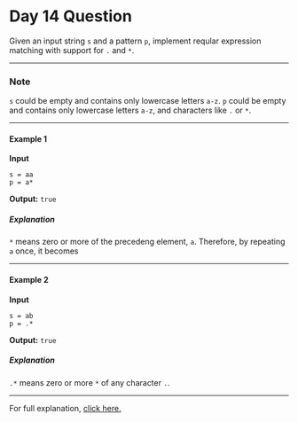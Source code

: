 # Day 14 Question

Given an input string `s` and a pattern `p`, implement reqular expression matching with support for `.` and `*`.

---

### Note

`s` could be empty and contains only lowercase letters `a-z`.
`p` could be empty and contains only lowercase letters `a-z`, and characters like `.` or `*`.

---

#### Example 1

**Input**
```
s = aa
p = a*
```

**Output:** `true`

##### Explanation
`*` means zero or more of the precedeng element, `a`. Therefore, by repeating `a` once, it becomes

---

#### Example 2

**Input**
```
s = ab
p = .*
```

**Output:** `true`

##### Explanation
`.*` means zero or more `*` of any character `.`.

---

For full explanation, [click here.](https://www.prodevelopertutorial.com/given-an-input-string-s-and-a-pattern-p-implement-regular-expression-matching-with-support-for-and/)
